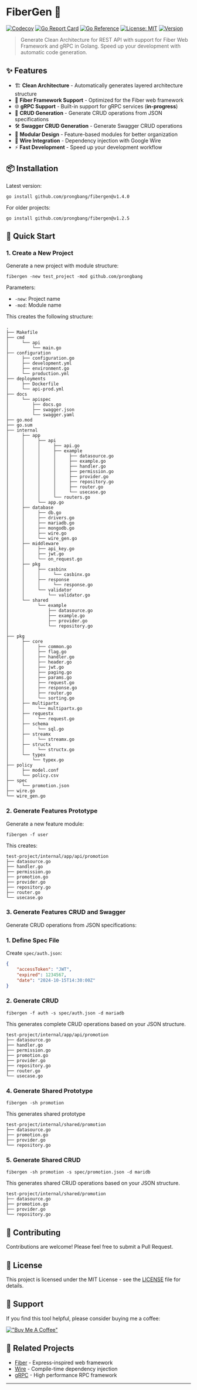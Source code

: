 # FiberGen 🚀

[![Codecov](https://img.shields.io/codecov/c/github/prongbang/fibergen.svg)](https://codecov.io/gh/prongbang/fibergen)
[![Go Report Card](https://goreportcard.com/badge/github.com/prongbang/fibergen)](https://goreportcard.com/report/github.com/prongbang/fibergen)
[![Go Reference](https://pkg.go.dev/badge/github.com/prongbang/fibergen.svg)](https://pkg.go.dev/github.com/prongbang/fibergen)
[![License: MIT](https://img.shields.io/badge/License-MIT-yellow.svg)](https://opensource.org/licenses/MIT)
[![Version](https://img.shields.io/github/v/release/prongbang/fibergen)](https://github.com/prongbang/fibergen/releases)

> Generate Clean Architecture for REST API with support for Fiber Web Framework and gRPC in Golang. Speed up your development with automatic code generation.


## ✨ Features

- 🏗️ **Clean Architecture** - Automatically generates layered architecture structure
- 🔌 **Fiber Framework Support** - Optimized for the Fiber web framework
- 🌐 **gRPC Support** - Built-in support for gRPC services (**in-progress**)
- 🔄 **CRUD Generation** - Generate CRUD operations from JSON specifications
- 🛠️ **Swagger CRUD Generation** - Generate Swagger CRUD operations
- 🧩 **Modular Design** - Feature-based modules for better organization
- 🔧 **Wire Integration** - Dependency injection with Google Wire
- ⚡ **Fast Development** - Speed up your development workflow

## 📦 Installation

Latest version:
```shell
go install github.com/prongbang/fibergen@v1.4.0
```

For older projects:
```shell
go install github.com/prongbang/fibergen@v1.2.5
```

## 🚀 Quick Start

### 1. Create a New Project

Generate a new project with module structure:

```shell
fibergen -new test_project -mod github.com/prongbang
```

Parameters:
- `-new`: Project name
- `-mod`: Module name

This creates the following structure:

```
.
├── Makefile
├── cmd
│     └── api
│         └── main.go
├── configuration
│     ├── configuration.go
│     ├── development.yml
│     ├── environment.go
│     └── production.yml
├── deployments
│     ├── Dockerfile
│     └── api-prod.yml
├── docs
│     └── apispec
│         ├── docs.go
│         ├── swagger.json
│         └── swagger.yaml
├── go.mod
├── go.sum
├── internal
│     ├── app
│     │     ├── api
│     │     │     ├── api.go
│     │     │     ├── example
│     │     │     │     ├── datasource.go
│     │     │     │     ├── example.go
│     │     │     │     ├── handler.go
│     │     │     │     ├── permission.go
│     │     │     │     ├── provider.go
│     │     │     │     ├── repository.go
│     │     │     │     ├── router.go
│     │     │     │     └── usecase.go
│     │     │     └── routers.go
│     │     └── app.go
│     ├── database
│     │     ├── db.go
│     │     ├── drivers.go
│     │     ├── mariadb.go
│     │     ├── mongodb.go
│     │     ├── wire.go
│     │     └── wire_gen.go
│     ├── middleware
│     │     ├── api_key.go
│     │     ├── jwt.go
│     │     └── on_request.go
│     ├── pkg
│     │     ├── casbinx
│     │     │     └── casbinx.go
│     │     ├── response
│     │     │     └── response.go
│     │     └── validator
│     │         └── validator.go
│     └── shared
│           └── example
│               ├── datasource.go
│               ├── example.go
│               ├── provider.go
│               └── repository.go
│     
├── pkg
│     ├── core
│     │     ├── common.go
│     │     ├── flag.go
│     │     ├── handler.go
│     │     ├── header.go
│     │     ├── jwt.go
│     │     ├── paging.go
│     │     ├── params.go
│     │     ├── request.go
│     │     ├── response.go
│     │     ├── router.go
│     │     └── sorting.go
│     ├── multipartx
│     │     └── multipartx.go
│     ├── requestx
│     │     └── request.go
│     ├── schema
│     │     └── sql.go
│     ├── streamx
│     │     └── streamx.go
│     ├── structx
│     │     └── structx.go
│     └── typex
│         └── typex.go
├── policy
│     ├── model.conf
│     └── policy.csv
├── spec
│     └── promotion.json
├── wire.go
└── wire_gen.go
```

### 2. Generate Features Prototype

Generate a new feature module:

```shell
fibergen -f user
```

This creates:
```
test-project/internal/app/api/promotion
├── datasource.go
├── handler.go
├── permission.go
├── promotion.go
├── provider.go
├── repository.go
├── router.go
└── usecase.go
```

### 3. Generate Features CRUD and Swagger

Generate CRUD operations from JSON specifications:

### 1. Define Spec File

Create `spec/auth.json`:
```json
{
    "accessToken": "JWT",
    "expired": 1234567,
    "date": "2024-10-15T14:30:00Z"
}
```

### 2. Generate CRUD

```shell
fibergen -f auth -s spec/auth.json -d mariadb
```

This generates complete CRUD operations based on your JSON structure.

```
test-project/internal/app/api/promotion
├── datasource.go
├── handler.go
├── permission.go
├── promotion.go
├── provider.go
├── repository.go
├── router.go
└── usecase.go
```

### 4. Generate Shared Prototype

```shell
fibergen -sh promotion
```
This generates shared prototype

```
test-project/internal/shared/promotion
├── datasource.go
├── promotion.go
├── provider.go
└── repository.go
```

### 5. Generate Shared CRUD

```shell
fibergen -sh promotion -s spec/promotion.json -d maridb
```
This generates shared CRUD operations based on your JSON structure.

```
test-project/internal/shared/promotion
├── datasource.go
├── promotion.go
├── provider.go
└── repository.go
```


## 🤝 Contributing

Contributions are welcome! Please feel free to submit a Pull Request.

## 📄 License

This project is licensed under the MIT License - see the [LICENSE](LICENSE) file for details.

## 💖 Support

If you find this tool helpful, please consider buying me a coffee:

[!["Buy Me A Coffee"](https://www.buymeacoffee.com/assets/img/custom_images/orange_img.png)](https://www.buymeacoffee.com/prongbang)

## 🔗 Related Projects

- [Fiber](https://github.com/gofiber/fiber) - Express-inspired web framework
- [Wire](https://github.com/google/wire) - Compile-time dependency injection
- [gRPC](https://grpc.io/) - High performance RPC framework

---
